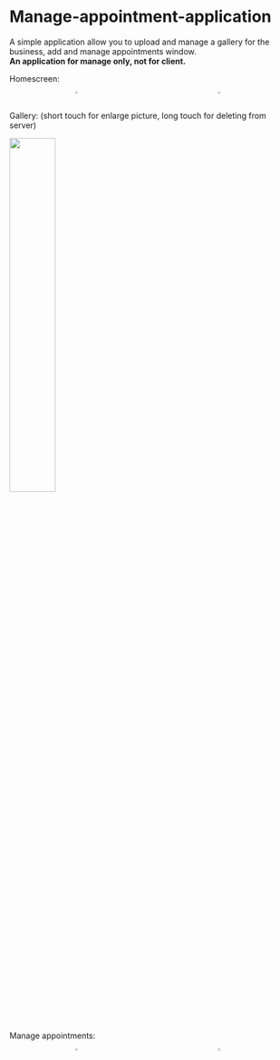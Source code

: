 # Manage-appointment-application
A simple application allow you to upload and manage a gallery for the business, add and manage appointments window.  
<b>An application for manage only, not for client.</b>

Homescreen:<br/>
<div id="banner" style="overflow: hidden; display: flex; justify-content:space-around;">
        <div class="" style="max-width: 50%; max-height: 50%;">
                    <img src="https://github.com/eidoil32/Android-Applications/tree/master/basic_manage_application/screenshots/Screenshot_0%20(1).png"
                         width="40%" height="40%"/>
        </div>
     <div class="" style="max-width: 100%; max-height: 100%;">
        <img src="https://github.com/eidoil32/Android-Applications/tree/master/basic_manage_application/screenshots/Screenshot_0%20(2).png" 
             width="40%" height="40%"/>
    </div>
</div>

Gallery: (short touch for enlarge picture, long touch for deleting from server)<br/>

<img src="https://github.com/eidoil32/Android-Applications/tree/master/basic_manage_application/screenshots/Screenshot_0%20(3).png" width="40%" height="40%"/>

Manage appointments: </br>
<div id="banner" style="overflow: hidden; display: flex; justify-content:space-around;">
        <div class="" style="max-width: 100%; max-height: 100%;">
                   <img src="https://github.com/eidoil32/Android-Applications/tree/master/basic_manage_application/screenshots/Screenshot_0%20(4).png"
                        width="40%" height="40%"/>
        </div>
     <div class="" style="max-width: 100%; max-height: 100%;">
        <img src="https://github.com/eidoil32/Android-Applications/tree/master/basic_manage_application/screenshots/Screenshot_0%20(5).png" 
             width="40%" height="40%"/>
    </div>
</div>
